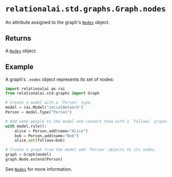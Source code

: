 # `relationalai.std.graphs.Graph.nodes`

An attribute assigned to the graph's [`Nodes`](../Nodes/README.md) object.

## Returns

A [`Nodes`](../Nodes/README.md) object.

## Example

A graph's `.nodes` object represents its set of nodes:

```python
import relationalai as rai
from relationalai.std.graphs import Graph

# Create a model with a `Person` type.
model = rai.Model("socialNetwork")
Person = model.Type("Person")

# Add some people to the model and connect them with a `follows` property.
with model.rule():
    alice = Person.add(name="Alice")
    bob = Person.add(name="Bob")
    alice.set(follows=bob)

# Create a graph from the model add `Person` objects to its nodes.
graph = Graph(model)
graph.Node.extend(Person)
```

See [`Nodes`](../Nodes/README.md) for more information.
